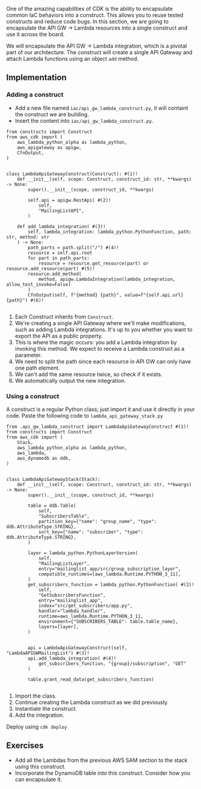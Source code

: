 One of the amazing capabilities of CDK is the ability to encapsulate common IaC behaviors into a construct. This allows you to reuse tested constructs and reduce code bugs. In this section, we are going to encapsulate the API GW -> Lambda resources into a single construct and use it across the board.

We will encapsulate the API GW -> Lambda integration, which is a pivotal part of our architecture. The construct will create a single API Gateway and attach Lambda functions using an object `add` method.

## Implementation
### Adding a construct
* Add a new file named `iac/api_gw_lambda_construct.py`, it will containt the construct we are building.
* Insert the content into `iac/api_gw_lambda_construct.py`.

``` {.python .annotate}
from constructs import Construct
from aws_cdk import (
    aws_lambda_python_alpha as lambda_python,
    aws_apigateway as apigw,
    CfnOutput,
)


class LambdaApiGatewayConstruct(Construct): #(1)!
    def __init__(self, scope: Construct, construct_id: str, **kwargs) -> None:
        super().__init__(scope, construct_id, **kwargs)

        self.api = apigw.RestApi( #(2)!
            self,
            "MailingListAPI",
        )

    def add_lambda_integration( #(3)!
        self, lambda_integration: lambda_python.PythonFunction, path: str, method: str
    ) -> None:
        path_parts = path.split("/") #(4)!
        resource = self.api.root
        for part in path_parts:
            resource = resource.get_resource(part) or resource.add_resource(part) #(5)!
        resource.add_method(
            method, apigw.LambdaIntegration(lambda_integration, allow_test_invoke=False)
        )
        CfnOutput(self, f"{method} {path}", value=f"{self.api.url}{path}") #(6)!


```

1. Each Construct inherits from `Construct`.
2. We're creating a single API Gateway where we'll make modifications, such as adding Lambda integrations. It's up to you whether you want to export the API as a public property.
3. This is where the magic occurs: you add a Lambda integration by invoking this method. We expect to receive a Lambda construct as a parameter.
4. We need to split the path since each resource in API GW can only have one path element.
5. We can't add the same resource twice, so check if it exists.
6. We automatically output the new integration.

### Using a construct
A construct is a regular Python class; just import it and use it directly in your code. Paste the following code to `lambda_api_gateway_stack.py`

``` {.python .annotate}
from .api_gw_lambda_construct import LambdaApiGatewayConstruct #(1)!
from constructs import Construct
from aws_cdk import (
    Stack,
    aws_lambda_python_alpha as lambda_python,
    aws_lambda,
    aws_dynamodb as ddb,
)


class LambdaApiGatewayStack(Stack):
    def __init__(self, scope: Construct, construct_id: str, **kwargs) -> None:
        super().__init__(scope, construct_id, **kwargs)

        table = ddb.Table(
            self,
            "SubscribersTable",
            partition_key={"name": "group_name", "type": ddb.AttributeType.STRING},
            sort_key={"name": "subscriber", "type": ddb.AttributeType.STRING},
        )

        layer = lambda_python.PythonLayerVersion(
            self,
            "MailingListLayer",
            entry="mailinglist_app/src/group_subscription_layer",
            compatible_runtimes=[aws_lambda.Runtime.PYTHON_3_11],
        )
        get_subscribers_function = lambda_python.PythonFunction( #(2)!
            self,
            "GetSubscribersFunction",
            entry="mailinglist_app",
            index="src/get_subscribers/app.py",
            handler="lambda_handler",
            runtime=aws_lambda.Runtime.PYTHON_3_11,
            environment={"SUBSCRIBERS_TABLE": table.table_name},
            layers=[layer],
        )


        api = LambdaApiGatewayConstruct(self, "LambdaAPIGWMailingList") #(3)!
        api.add_lambda_integration( #(4)!
            get_subscribers_function, "{group}/subscription", "GET"
        )

        table.grant_read_data(get_subscribers_function)


```

1. Import the class.
2. Continue creating the Lambda construct as we did previously.
3. Instantiate the construct.
4. Add the integration.

Deploy using `cdk deploy`


## Exercises
* Add all the Lambdas from the previous AWS SAM section to the stack using this construct.
* Incorporate the DynamoDB table into this construct. Consider how you can encapsulate it.
